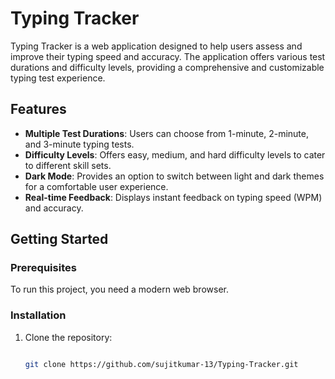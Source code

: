 # Typing Tracker

Typing Tracker is a web application designed to help users assess and improve their typing speed and accuracy. The application offers various test durations and difficulty levels, providing a comprehensive and customizable typing test experience.

## Features

- **Multiple Test Durations**: Users can choose from 1-minute, 2-minute, and 3-minute typing tests.
- **Difficulty Levels**: Offers easy, medium, and hard difficulty levels to cater to different skill sets.
- **Dark Mode**: Provides an option to switch between light and dark themes for a comfortable user experience.
- **Real-time Feedback**: Displays instant feedback on typing speed (WPM) and accuracy.

## Getting Started

### Prerequisites

To run this project, you need a modern web browser.

### Installation

1. Clone the repository:
   ```bash
   
   git clone https://github.com/sujitkumar-13/Typing-Tracker.git
